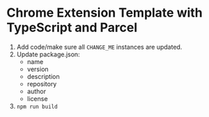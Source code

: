 # Chrome Extension Template with TypeScript and Parcel
1. Add code/make sure all `CHANGE_ME` instances are updated.
2. Update package.json:
	- name
	- version
	- description
	- repository
	- author
	- license
3. `npm run build`
